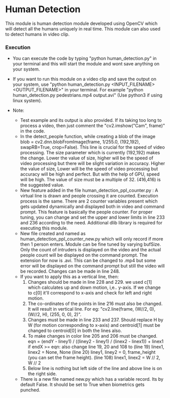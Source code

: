 # Human Detection

This module is human detection module developed using OpenCV which will detect all the humans uniquely in real time. This module can also used to detect humans in video clip.

### Execution

* You can execute the code by typing "python human_detection.py" in your terminal and this will start the module and wont save anything on your system.
* If you want to run this module on a video clip and save the output on your system, use "python human_detection.py <INPUT_FILENAME> <OUTPUT_FILENAME>" in your terminal. For example "python human_detection.py pedestrians.mp4 output.avi" (Use python3 if using linux system).

* Note: 
  * Test example and its output is also provided. If its taking too long to process a video, then just comment the "cv2.imshow("Cam", frame)" in the code.
  * In the detect_people function, while creating a blob of the image
    blob = cv2.dnn.blobFromImage(frame, 1/255.0, (192,192), swapRB=True, crop=False). This line is crucial for the speed of video processing.
    The size parameter which is currently (192,192) makes the change.
    Lower the value of size, higher will be the speed of video processing but there will be slight variation in accuracy.
    Higher the value of size, Lower will be the speed of video processing but accuracy will be high and perfect. But with the help of GPU, speed will be high.
    The value of size must be a multiple of 32.
    (416,416) is the suggested value.
  * New feature added in the file human_detection_ppl_counter.py : A virtual line is drawn and people crossing it are counted. Execution process is the same.
    There are 2 counter variables present which gets updated dynamically and displayed both in video and command prompt.
    This feature is basically the people counter.
    For proper tuning, you can change and set the upper and lower limits in line 233 and 236 according to the need.
    Additional dlib library is required for executing this module.
  * New file created and named as human_detection_ppl_counter_new.py which will only record if more then 1 person enters. 
    Module can be fine tuned by varying bufSize.
    Only the count of intruders is displayed on the video and the actual people count will be displayed on the command prompt.
    The extension for now is .avi. This can be changed to .mp4 but some error will be displayed on the command prompt but still the video will be recorded. Changes can be made in line 248.
  * If you want to apply this as a vertical line, then:
    1. Changes should be made in line 228 and 229. we used c[1] which calculates up and down motion, i,e.. y-axis. If we change to c[0] it'll correspond to x-axis and check for left and right motion.
    2. The co-ordinates of the points in line 216 must also be changed. It will result in vertical line. For eg: "cv2.line(frame, (W//2, 0), (W//2, H), (255, 0, 0), 2)".
    3. Changes must be made in line 233 and 237. Should replace H by W (for motion corresponding to x-axis) and centroid[1] must be changed to centroid[0] in both the lines also.
    4. To make changes in color line 205 and 206 must be changed. 
  	   eqn = (endY - liney1) / ((liney2 - liney1) / (linex2 - linex1)) + linex1
          if endX >= eqn:
       also change line 19, 20 and 108 to
     	(line 19)  linex1, linex2 = None, None
        (line 20)  liney1, liney2 = 0, frame_height (you can set the frame height).
	    (line 108) linex1, linex2 = W // 2, W // 2
    5. Below line is nothing but left side of the line and above line is on the right side.
  * There is a new file named new.py which has a variable record. Its by default False. It should be set to True when biometrics gets punched.
  

